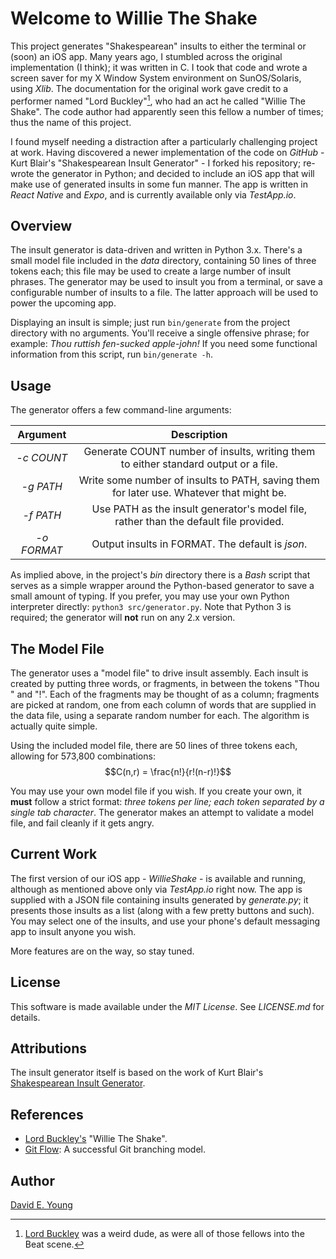 # Welcome to Willie The Shake #

This project generates "Shakespearean" insults to either the terminal or (soon) an iOS app. Many years ago, I stumbled
across the original implementation (I think); it was written in C. I took that code and wrote a screen saver for my X
Window System environment on SunOS/Solaris, using _Xlib_. The documentation for the original work gave credit to a
performer named "Lord Buckley"[^1], who had an act he called "Willie The Shake". The code author had apparently seen this
fellow a number of times; thus the name of this project.

I found myself needing a distraction after a particularly challenging project at work. Having discovered a newer
implementation of the code on _GitHub_ - Kurt Blair's "Shakespearean Insult Generator" - I forked his repository;
re-wrote the generator in Python; and decided to include an iOS app that will make use of generated insults in some fun
manner. The app is written in _React Native_ and _Expo_, and is currently available only via _TestApp.io_.

## Overview ##

The insult generator is data-driven and written in Python 3.x. There's a small model file included in the _data_
directory, containing 50 lines of three tokens each; this file may be used to create a large number of insult
phrases. The generator may be used to insult you from a terminal, or save a configurable number of insults to a
file. The latter approach will be used to power the upcoming app.

Displaying an insult is simple; just run `bin/generate` from the project directory with no arguments. You'll receive a
single offensive phrase; for example: _Thou ruttish fen-sucked apple-john!_ If you need some functional information
from this script, run `bin/generate -h`.

## Usage ##

The generator offers a few command-line arguments:

| Argument | Description |
| :-: |:-: |
| _-c COUNT_ | Generate COUNT number of insults, writing them to either standard output or a file. |
| _-g PATH_ | Write some number of insults to PATH, saving them for later use. Whatever that might be. |
| _-f PATH_ | Use PATH as the insult generator's model file, rather than the default file provided. |
| _-o FORMAT_ | Output insults in FORMAT. The default is _json_. |

As implied above, in the project's _bin_ directory there is a _Bash_ script that serves as a simple wrapper around the
Python-based generator to save a small amount of typing. If you prefer, you may use your own Python interpreter
directly: `python3 src/generator.py`. Note that Python 3 is required; the generator will **not** run on any 2.x version.

## The Model File ##

The generator uses a "model file" to drive insult assembly. Each insult is created by putting three words, or fragments,
in between the tokens "Thou " and "!". Each of the fragments may be thought of as a column; fragments are picked at
random, one from each column of words that are supplied in the data file, using a separate random number for each. The
algorithm is actually quite simple.

Using the included model file, there are 50 lines of three tokens each, allowing for 573,800 combinations: $$C(n,r) = \frac{n!}{r!(n-r)!}$$

You may use your own model file if you wish. If you create your own, it **must** follow a strict format: _three tokens
per line; each token separated by a single tab character_. The generator makes an attempt to validate a model file, and
fail cleanly if it gets angry.

## Current Work ##

The first version of our iOS app - _WillieShake_ - is available and running, although as mentioned above only via
_TestApp.io_ right now. The app is supplied with a JSON file containing insults generated by _generate.py_; it presents
those insults as a list (along with a few pretty buttons and such). You may select one of the insults, and use your phone's
default messaging app to insult anyone you wish.

More features are on the way, so stay tuned.

## License ##

This software is made available under the _MIT License_. See _LICENSE.md_ for details.

## Attributions ##

The insult generator itself is based on the work of Kurt Blair's [Shakespearean Insult Generator](https://github.com/Kurt-Blair/Shakespearean-Insult-Generator).

## References ##

- [Lord Buckley's](http://www.lordbuckley.com/the-word-new/transcriptions/willie-the-shake.html) "Willie The Shake".
- [Git Flow](https://nvie.com/posts/a-successful-git-branching-model/): A successful Git branching model.

## Author ##

[David E. Young](mailto://youngde811@pobox.com)

[^1]: [Lord Buckley](https://en.wikipedia.org/wiki/Lord_Buckley) was a weird dude, as were all of those fellows into the
    Beat scene.
